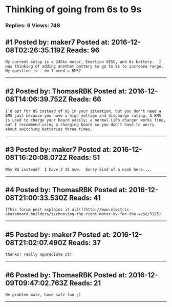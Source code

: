 # Thinking of going from 6s to 9s

### Replies: 6 Views: 748

## \#1 Posted by: maker7 Posted at: 2016-12-08T02:26:35.119Z Reads: 96

```
My current setup is a 245kv motor, Enertion VESC, and 6s battery.  I was thinking of adding another battery to go to 9s to increase range.  My question is - do I need a BMS?
```

---
## \#2 Posted by: ThomasRBK Posted at: 2016-12-08T14:06:39.752Z Reads: 66

```
I'd opt for 8S instead of 9S in your situation, but you don't need a BMS just because you have a high voltage and discharge rating. A BMS is used to charge your board easily; a normal LiPo charger works fine, but I recommend using a charging board so you don't have to worry about switching batteries three times.
```

---
## \#3 Posted by: maker7 Posted at: 2016-12-08T16:20:08.072Z Reads: 51

```
Why 8S instead?  I have 2 3S now.  Sorry kind of a noob here....
```

---
## \#4 Posted by: ThomasRBK Posted at: 2016-12-08T21:00:33.530Z Reads: 41

```
[This forum post explains it all!](http://www.electric-skateboard.builders/t/choosing-the-right-motor-kv-for-the-vesc/3125)
```

---
## \#5 Posted by: maker7 Posted at: 2016-12-08T21:02:07.490Z Reads: 37

```
thanks! really appreciate it!
```

---
## \#6 Posted by: ThomasRBK Posted at: 2016-12-09T09:47:02.763Z Reads: 21

```
No problem mate, have safe fun ;)
```

---
